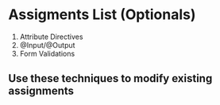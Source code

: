 # Assigments List (Optionals)

1. Attribute Directives
2. @Input/@Output
3. Form Validations

## Use these techniques to modify existing assignments
